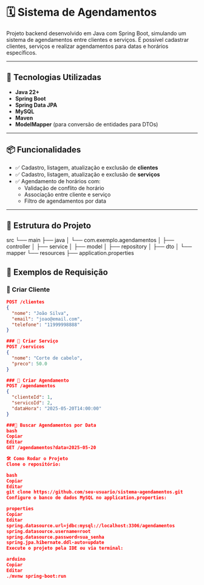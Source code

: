 # 🗓️ Sistema de Agendamentos

Projeto backend desenvolvido em Java com Spring Boot, simulando um sistema de agendamentos entre clientes e serviços. É possível cadastrar clientes, serviços e realizar agendamentos para datas e horários específicos.

---

## 🚀 Tecnologias Utilizadas

- **Java 22+**
- **Spring Boot**
- **Spring Data JPA**
- **MySQL**
- **Maven**
- **ModelMapper** (para conversão de entidades para DTOs)

---

## 📦 Funcionalidades

- ✅ Cadastro, listagem, atualização e exclusão de **clientes**
- ✅ Cadastro, listagem, atualização e exclusão de **serviços**
- ✅ Agendamento de horários com:
  - Validação de conflito de horário
  - Associação entre cliente e serviço
  - Filtro de agendamentos por data

---

## 📂 Estrutura do Projeto

src
└── main
├── java
│ └── com.exemplo.agendamentos
│ ├── controller
│ ├── service
│ ├── model
│ ├── repository
│ ├── dto
│ └── mapper
└── resources
├── application.properties

## 🧪 Exemplos de Requisição

### 🔹 Criar Cliente

```json
POST /clientes
{
  "nome": "João Silva",
  "email": "joao@email.com",
  "telefone": "11999998888"
}

### 🔹 Criar Serviço
POST /servicos
{
  "nome": "Corte de cabelo",
  "preco": 50.0
}

### 🔹 Criar Agendamento
POST /agendamentos
{
  "clienteId": 1,
  "servicoId": 2,
  "dataHora": "2025-05-20T14:00:00"
}

###🔹 Buscar Agendamentos por Data
bash
Copiar
Editar
GET /agendamentos?data=2025-05-20

🛠️ Como Rodar o Projeto
Clone o repositório:

bash
Copiar
Editar
git clone https://github.com/seu-usuario/sistema-agendamentos.git
Configure o banco de dados MySQL no application.properties:

properties
Copiar
Editar
spring.datasource.url=jdbc:mysql://localhost:3306/agendamentos
spring.datasource.username=root
spring.datasource.password=sua_senha
spring.jpa.hibernate.ddl-auto=update
Execute o projeto pela IDE ou via terminal:

arduino
Copiar
Editar
./mvnw spring-boot:run



